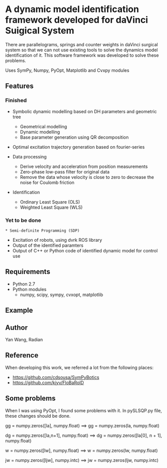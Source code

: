 # A dynamic model identification framework developed for daVinci Suigical System

There are parallelograms, springs and counter weights in daVinci surgical system so that we can not use existing tools
to solve the dynamics model identification of it. This software framework was developed to solve these problems.

Uses SymPy, Numpy, PyOpt, Matplotlib and Cvxpy modules

## Features
### Finished
* Symbolic dynamic modelling based on DH parameters and geometric tree
    * Geometrical modelling
    * Dynamic modelling
    * Base parameter generation using QR decomposition
* Optimal excitation trajectory generation based on fourier-series

* Data processing
    * Derive velocity and acceleration from position measurements
    * Zero-phase low-pass filter for original data
    * Remove the data whose velocity is close to zero to decrease the noise for Coulomb friction
* Identification
    * Ordinary Least Square (OLS)
    * Weighted Least Square (WLS)
### Yet to be done
    * Semi-definite Programming (SDP)


* Excitation of robots, using dvrk ROS library
* Output of the identified paramters
* Output of C++ or Python code of identified dynamic model for control use 

## Requirements
* Python 2.7
* Python modules
    * numpy, scipy, sympy, cvxopt, matplotlib

## Example


## Author
Yan Wang, Radian

## Reference
When developing this work, we referred a lot from the following places:
* https://github.com/cdsousa/SymPyBotics
* https://github.com/kjyv/FloBaRoID

## Some problems
When I was using PyOpt, I found some problems with it. In pySLSQP.py file, these changes should be done.

gg = numpy.zeros([la], numpy.float) ==> gg = numpy.zeros(la, numpy.float)

dg = numpy.zeros([la,n+1], numpy.float) ==> dg = numpy.zeros([la[0], n + 1], numpy.float)

w = numpy.zeros([lw], numpy.float) ==> w = numpy.zeros(lw, numpy.float)

jw = numpy.zeros([ljw], numpy.intc) ==> jw = numpy.zeros(ljw, numpy.intc)


		